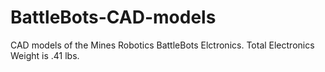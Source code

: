 # BattleBots-CAD-models
CAD models of the Mines Robotics BattleBots Elctronics. Total Electronics Weight is .41 lbs.
